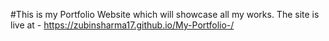 #This is my Portfolio Website which will showcase all my works.
The site is live at - https://zubinsharma17.github.io/My-Portfolio-/
